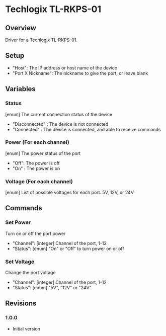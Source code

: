 # Techlogix TL-RKPS-01

## Overview
Driver for a Techlogix TL-RKPS-01.


## Setup
- "Host": The IP address or host name of the device
- "Port X Nickname": The nickname to give the port, or leave blank


## Variables

### Status
[enum] The current connection status of the device
- "Disconnected" : The device is not connected
- "Connected" : The device is connected, and able to receive commands

### Power (For each channel)
[enum] The power status of the port
- "Off": The power is off
- "On" : The power is on

### Voltage (For each channel)
[enum] List of possible voltages for each port. 5V, 12V, or 24V


## Commands

### Set Power
Turn on or off the port power
- "Channel": [integer] Channel of the port, 1-12
- "Status": [enum] "On" or "Off" to turn power on or off

### Set Voltage
Change the port voltage
- "Channel": [integer] Channel of the port, 1-12
- "Status": [enum] "5V", "12V" or "24V"


## Revisions

### 1.0.0
- Initial version

